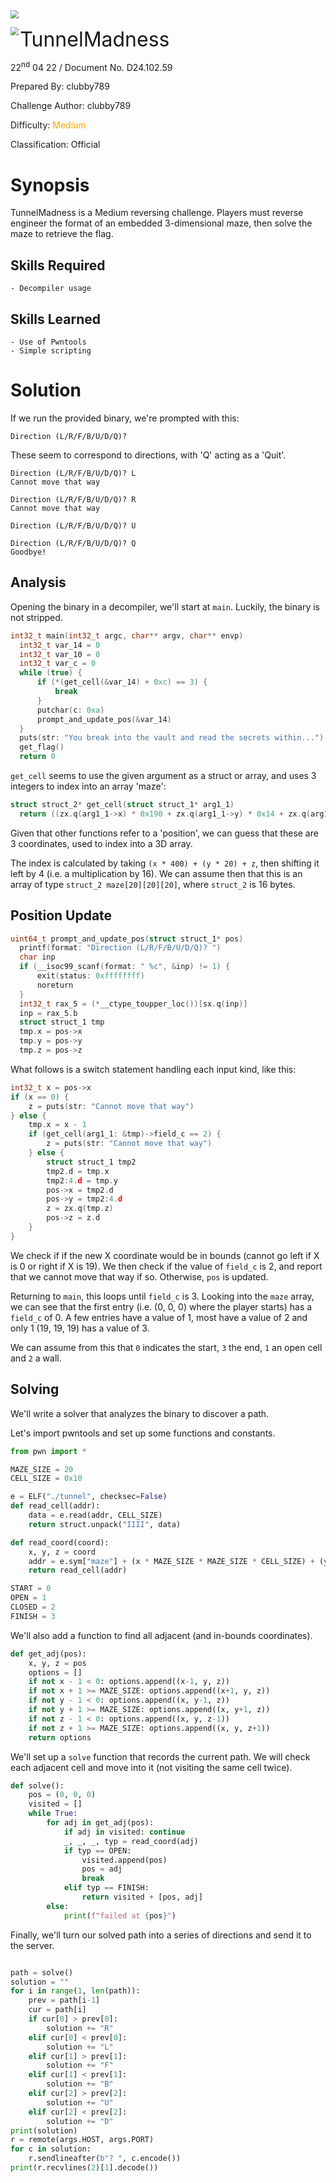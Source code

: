 <img src="../../../../../assets/banner.png" style="zoom: 80%;" align=center />

<img src="../../../../../assets/htb.png" style="zoom: 80%;" align='left' /><font size="6">TunnelMadness</font>

  22<sup>nd</sup> 04 22 / Document No. D24.102.59

  Prepared By: clubby789

  Challenge Author: clubby789

  Difficulty: <font color=orange>Medium</font>

  Classification: Official


# Synopsis

TunnelMadness is a Medium reversing challenge. Players must reverse engineer the format of an embedded 3-dimensional maze, then solve the maze to retrieve the flag.

## Skills Required
    - Decompiler usage
## Skills Learned
    - Use of Pwntools
    - Simple scripting

# Solution

If we run the provided binary, we're prompted with this:

```
Direction (L/R/F/B/U/D/Q)?
```

These seem to correspond to directions, with 'Q' acting as a 'Quit'.

```
Direction (L/R/F/B/U/D/Q)? L
Cannot move that way

Direction (L/R/F/B/U/D/Q)? R
Cannot move that way

Direction (L/R/F/B/U/D/Q)? U

Direction (L/R/F/B/U/D/Q)? Q
Goodbye!
```

## Analysis

Opening the binary in a decompiler, we'll start at `main`. Luckily, the binary is not stripped.


```c
int32_t main(int32_t argc, char** argv, char** envp)
  int32_t var_14 = 0
  int32_t var_10 = 0
  int32_t var_c = 0
  while (true) {
      if (*(get_cell(&var_14) + 0xc) == 3) {
          break
      }
      putchar(c: 0xa)
      prompt_and_update_pos(&var_14)
  }
  puts(str: "You break into the vault and read the secrets within...")
  get_flag()
  return 0
```

`get_cell` seems to use the given argument as a struct or array, and uses 3 integers to index into an array 'maze':

```c
struct struct_2* get_cell(struct struct_1* arg1_1)
  return ((zx.q(arg1_1->x) * 0x190 + zx.q(arg1_1->y) * 0x14 + zx.q(arg1_1->z)) << 4) + &maze
```

Given that other functions refer to a 'position', we can guess that these are 3 coordinates, used to index into a 3D array.

The index is calculated by taking `(x * 400) + (y * 20) + z`, then shifting it left by 4 (i.e. a multiplication by 16). We can assume then that this is an array of type `struct_2 maze[20][20][20]`, where `struct_2` is 16 bytes.

## Position Update

```c
uint64_t prompt_and_update_pos(struct struct_1* pos)
  printf(format: "Direction (L/R/F/B/U/D/Q)? ")
  char inp
  if (__isoc99_scanf(format: " %c", &inp) != 1) {
      exit(status: 0xffffffff)
      noreturn
  }
  int32_t rax_5 = (*__ctype_toupper_loc())[sx.q(inp)]
  inp = rax_5.b
  struct struct_1 tmp
  tmp.x = pos->x
  tmp.y = pos->y
  tmp.z = pos->z
```

What follows is a switch statement handling each input kind, like this:

```c
int32_t x = pos->x
if (x == 0) {
    z = puts(str: "Cannot move that way")
} else {
    tmp.x = x - 1
    if (get_cell(arg1_1: &tmp)->field_c == 2) {
        z = puts(str: "Cannot move that way")
    } else {
        struct struct_1 tmp2
        tmp2.d = tmp.x
        tmp2:4.d = tmp.y
        pos->x = tmp2.d
        pos->y = tmp2:4.d
        z = zx.q(tmp.z)
        pos->z = z.d
    }
}

```
We check if if the new X coordinate would be in bounds (cannot go left if X is 0 or right if X is 19).
We then check if the value of `field_c` is 2, and report that we cannot move that way if so. Otherwise, `pos` is updated.

Returning to `main`, this loops until `field_c` is 3. Looking into the `maze` array, we can see that the first entry (i.e. (0, 0, 0) where the player starts) has a `field_c` of 0. A few entries have a value of 1, most have a value of 2 and only 1 (19, 19, 19) has a value of 3.

We can assume from this that `0` indicates the start, `3` the end, `1` an open cell and `2` a wall.

## Solving

We'll write a solver that analyzes the binary to discover a path.

Let's import pwntools and set up some functions and constants.

```python
from pwn import *

MAZE_SIZE = 20
CELL_SIZE = 0x10

e = ELF("./tunnel", checksec=False)
def read_cell(addr):
    data = e.read(addr, CELL_SIZE)
    return struct.unpack("IIII", data)

def read_coord(coord):
    x, y, z = coord
    addr = e.sym["maze"] + (x * MAZE_SIZE * MAZE_SIZE * CELL_SIZE) + (y * MAZE_SIZE * CELL_SIZE) + (z * CELL_SIZE)
    return read_cell(addr)

START = 0
OPEN = 1
CLOSED = 2
FINISH = 3
```

We'll also add a function to find all adjacent (and in-bounds coordinates).

```python
def get_adj(pos):
    x, y, z = pos
    options = []
    if not x - 1 < 0: options.append((x-1, y, z))
    if not x + 1 >= MAZE_SIZE: options.append((x+1, y, z))
    if not y - 1 < 0: options.append((x, y-1, z))
    if not y + 1 >= MAZE_SIZE: options.append((x, y+1, z))
    if not z - 1 < 0: options.append((x, y, z-1))
    if not z + 1 >= MAZE_SIZE: options.append((x, y, z+1))
    return options
```

We'll set up a `solve` function that records the current path. We will check each adjacent cell and move into it (not visiting the same cell twice).

```python
def solve():
    pos = (0, 0, 0)
    visited = []
    while True:
        for adj in get_adj(pos):
            if adj in visited: continue
            _, _, _, typ = read_coord(adj)
            if typ == OPEN:
                visited.append(pos)
                pos = adj
                break
            elif typ == FINISH:
                return visited + [pos, adj]
        else:
            print(f"failed at {pos}")
```

Finally, we'll turn our solved path into a series of directions and send it to the server.

```python

path = solve()
solution = ""
for i in range(1, len(path)):
    prev = path[i-1]
    cur = path[i]
    if cur[0] > prev[0]:
        solution += "R"
    elif cur[0] < prev[0]:
        solution += "L"
    elif cur[1] > prev[1]:
        solution += "F"
    elif cur[1] < prev[1]:
        solution += "B"
    elif cur[2] > prev[2]:
        solution += "U"
    elif cur[2] < prev[2]:
        solution += "D"
print(solution)
r = remote(args.HOST, args.PORT)
for c in solution:
    r.sendlineafter(b"? ", c.encode())
print(r.recvlines(2)[1].decode())
```
